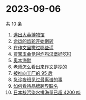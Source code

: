 # 2023-09-06

共 10 条

<!-- BEGIN -->
<!-- 最后更新时间 Wed Sep 06 2023 07:06:36 GMT+0800 (China Standard Time) -->

1. [逃出大英博物馆](https://www.zhihu.com/search?q=%E9%80%83%E5%87%BA%E5%A4%A7%E8%8B%B1%E5%8D%9A%E7%89%A9%E9%A6%86)
1. [命运的齿轮开始倒转](https://www.zhihu.com/search?q=%E5%91%BD%E8%BF%90%E7%9A%84%E9%BD%BF%E8%BD%AE%E5%BC%80%E5%A7%8B%E5%80%92%E8%BD%AC)
1. [在作文里撒过哪些谎](https://www.zhihu.com/search?q=%E5%9C%A8%E4%BD%9C%E6%96%87%E9%87%8C%E6%92%92%E8%BF%87%E5%93%AA%E4%BA%9B%E8%B0%8E)
1. [贾宝玉会觉得炸鸡汉堡好吃吗](https://www.zhihu.com/search?q=%E8%B4%BE%E5%AE%9D%E7%8E%89%E4%BC%9A%E8%A7%89%E5%BE%97%E7%82%B8%E9%B8%A1%E6%B1%89%E5%A0%A1%E5%A5%BD%E5%90%83%E5%90%97)
1. [奥本海默](https://www.zhihu.com/search?q=%E5%A5%A5%E6%9C%AC%E6%B5%B7%E9%BB%98)
1. [老师怎么看出来作文是抄的](https://www.zhihu.com/search?q=%E8%80%81%E5%B8%88%E6%80%8E%E4%B9%88%E7%9C%8B%E5%87%BA%E6%9D%A5%E4%BD%9C%E6%96%87%E6%98%AF%E6%8A%84%E7%9A%84)
1. [被推向工厂的 95 后](https://www.zhihu.com/search?q=%E8%A2%AB%E6%8E%A8%E5%90%91%E5%B7%A5%E5%8E%82%E7%9A%84%2095%20%E5%90%8E)
1. [急诊夜班见过最离谱的事](https://www.zhihu.com/search?q=%E6%80%A5%E8%AF%8A%E5%A4%9C%E7%8F%AD%E8%A7%81%E8%BF%87%E6%9C%80%E7%A6%BB%E8%B0%B1%E7%9A%84%E4%BA%8B)
1. [如何看待品牌跨界联名](https://www.zhihu.com/search?q=%E5%A6%82%E4%BD%95%E7%9C%8B%E5%BE%85%E5%93%81%E7%89%8C%E8%B7%A8%E7%95%8C%E8%81%94%E5%90%8D)
1. [日本核污染水排海量已超 4200 吨](https://www.zhihu.com/search?q=%09%E6%97%A5%E6%9C%AC%E6%A0%B8%E6%B1%A1%E6%9F%93%E6%B0%B4%E6%8E%92%E6%B5%B7%E9%87%8F%E5%B7%B2%E8%B6%85%204200%20%E5%90%A8)

<!-- END -->
